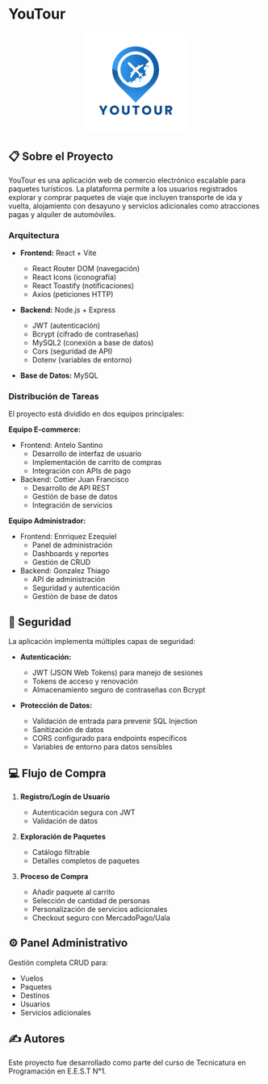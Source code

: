 # YouTour

<p align="center">
  <img src="./client/public/img/youTourLogo.png" alt="Logo de YouTour" width="200"/>
</p>

## 📋 Sobre el Proyecto

YouTour es una aplicación web de comercio electrónico escalable para paquetes turísticos. La plataforma permite a los usuarios registrados explorar y comprar paquetes de viaje que incluyen transporte de ida y vuelta, alojamiento con desayuno y servicios adicionales como atracciones pagas y alquiler de automóviles.

### Arquitectura
- **Frontend:** React + Vite
  - React Router DOM (navegación)
  - React Icons (iconografía)
  - React Toastify (notificaciones)
  - Axios (peticiones HTTP)

- **Backend:** Node.js + Express
  - JWT (autenticación)
  - Bcrypt (cifrado de contraseñas)
  - MySQL2 (conexión a base de datos)
  - Cors (seguridad de API)
  - Dotenv (variables de entorno)

- **Base de Datos:** MySQL

### Distribución de Tareas
El proyecto está dividido en dos equipos principales:

**Equipo E-commerce:**
- Frontend: Antelo Santino
  - Desarrollo de interfaz de usuario
  - Implementación de carrito de compras
  - Integración con APIs de pago
- Backend: Cottier Juan Francisco
  - Desarrollo de API REST
  - Gestión de base de datos
  - Integración de servicios

**Equipo Administrador:**
- Frontend: Enrriquez Ezequiel
  - Panel de administración
  - Dashboards y reportes
  - Gestión de CRUD
- Backend: Gonzalez Thiago
  - API de administración
  - Seguridad y autenticación
  - Gestión de base de datos

## 🔐 Seguridad

La aplicación implementa múltiples capas de seguridad:

- **Autenticación:**
  - JWT (JSON Web Tokens) para manejo de sesiones
  - Tokens de acceso y renovación
  - Almacenamiento seguro de contraseñas con Bcrypt

- **Protección de Datos:**
  - Validación de entrada para prevenir SQL Injection
  - Sanitización de datos
  - CORS configurado para endpoints específicos
  - Variables de entorno para datos sensibles

## 💻 Flujo de Compra

1. **Registro/Login de Usuario**
   - Autenticación segura con JWT
   - Validación de datos

2. **Exploración de Paquetes**
   - Catálogo filtrable
   - Detalles completos de paquetes

3. **Proceso de Compra**
   - Añadir paquete al carrito
   - Selección de cantidad de personas
   - Personalización de servicios adicionales
   - Checkout seguro con MercadoPago/Uala

## ⚙️ Panel Administrativo

Gestión completa CRUD para:
- Vuelos
- Paquetes
- Destinos
- Usuarios
- Servicios adicionales

## ✍️ Autores

Este proyecto fue desarrollado como parte del curso de Tecnicatura en Programación en E.E.S.T N°1.

